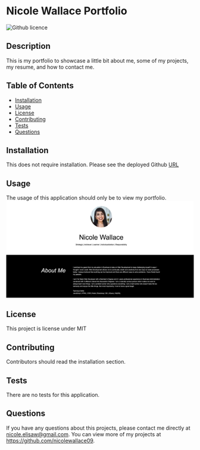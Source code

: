 # Nicole Wallace Portfolio
![Github licence](http://img.shields.io/badge/license-MIT-blue.svg)

## Description 
This is my portfolio to showcase a little bit about me, some of my projects, my resume, and how to contact me. 

## Table of Contents
* [Installation](#installation)
* [Usage](#usage)
* [License](#license)
* [Contributing](#contributing)
* [Tests](#tests)
* [Questions](#questions)

## Installation 
This does not require installation. Please see the deployed Github [URL](https://nicolewallace09.github.io/nicolewallace-portfolio) 

## Usage 
The usage of this application should only be to view my portfolio.<br>
<img src="assets/images/screen.png">

## License 
This project is license under MIT

## Contributing 
Contributors should read the installation section. 

## Tests
There are no tests for this application. 

## Questions
If you have any questions about this projects, please contact me directly at nicole.elisaw@gmail.com. You can view more of my projects at https://github.com/nicolewallace09.